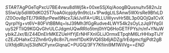 $START$AgPGeTqPxcU7BE4vwu8dIWj5k+00xeSSjXq/AoogBQusnu/tv582nJzS5lwUp5diW0dKO25T7oaA0icpjdy9n9tcLt+1PwdgLtLSAnw5WXrsRe9BfxLD/Z0Oov8pTE/79iR8yrPewI9Ncx7JklJvIFA+URLLUWyvvHr5BL3p0QOjQa1CvXQyrplYg+vt6V+80FVtBBMq+lsJ39Mh3fGgRudve4LWY54k2sOyLzJq91YqGIuyS2FTIiQ9KGQvGhrULCJdgmUQwRRIo5tmj0hYQ6HoGETFPYs/n/nf+YNuWybikZJxr/B/Z44DnElrMKEZUeHfYjErNHFXnIGLiJOrmxETpqhM6LrHHlxpTiJYcZEJDHahxC2Zhn6rGy8c8n7Lmmf1DoK9VQ6Sb6jADZg/IrEdgmcfgjPdt2gBUXfdjdRUxjS3ldNCFynxGlqnaC+PUGQ/3FY7Kfiini9M1WiIVg==$END$